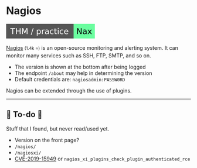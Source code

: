 # Nagios

[![nax](../../../cybersecurity/_badges/thm-p/nax.svg)](https://tryhackme.com/r/room/nax)

<div class="row row-cols-lg-2"><div>

[Nagios](https://github.com/NagiosEnterprises/nagioscore) <small>(1.4k ⭐)</small> is an open-source monitoring and alerting system. It can monitor many services such as SSH, FTP, SMTP, and so on.

* The version is shown at the bottom after being logged
* The endpoint `/about` may help in determining the version
* Default credentials are: `nagiosadmin:PASSW0RD`

Nagios can be extended through the use of plugins.
</div><div>
</div></div>

<hr class="sep-both">

## 👻 To-do 👻

Stuff that I found, but never read/used yet.

<div class="row row-cols-lg-2"><div>

* Version on the front page?
* `/nagios/`
* `/nagiosxi/`
* [CVE-2019-15949](https://nvd.nist.gov/vuln/detail/CVE-2019-15949) or `nagios_xi_plugins_check_plugin_authenticated_rce`
</div><div>
</div></div>